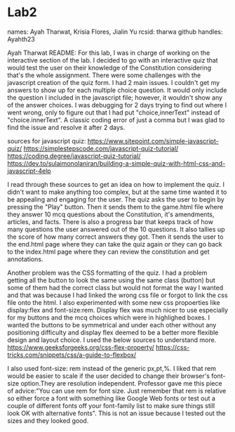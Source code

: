 # Lab2
names: Ayah Tharwat, Krisia Flores, Jialin Yu
rcsid: tharwa
github handles: Ayahth23

Ayah Tharwat README:
For this lab, I was in charge of working on the interactive section of the lab. I decided
to go with an interactive quiz that would test the user on their knowledge of the Constitution considering
that's the whole assignment. There were some challenges with the javascript creation of the quiz form.
I had 2 main issues. I couldn't get my answers to show up for each multiple choice question. It would only
include the question I included in the javascript file; however, it wouldn't show any of the answer choices.
I was debugging for 2 days trying to find out where I went wrong, only to figure out that I had put "choice,innerText"
instead of "choice.innerText". A classic coding error of just a comma but I was glad to find the issue and 
resolve it after 2 days.

sources for javascript quiz: 
https://www.sitepoint.com/simple-javascript-quiz/
https://simplestepscode.com/javascript-quiz-tutorial/ 
https://coding.degree/javascript-quiz-tutorial/ 
https://dev.to/sulaimonolaniran/building-a-simple-quiz-with-html-css-and-javascript-4elp 

I read through these sources to get an idea on how to implement the quiz. I didn't want to make anything
too complex, but at the same time wanted it to be appealing and engaging for the user. 
The quiz asks the user to begin by pressing the "Play" button. Then it sends them to the game.html file
where they answer 10 mcq questions about the Constitution, it's amendments, articles, and facts.
There is also a progress bar that keeps track of how many questions the user answered out of the 10 questions.
It also tallies up the score of how many correct answers they got. Then it sends the user to the end.html 
page where they can take the quiz again or they can go back to the index.html page where they can review
the constitution and get annotations.

Another problem was the CSS formatting of the quiz. I had a problem getting all the button to look the same using
the same class (button) but some of them had the correct class but would not format the way I wanted and that
was because I had linked the wrong css file or forgot to link the css file onto the html.
I also experimented with some new css propoerties like display:flex and font-size:rem.
Display flex was much nicer to use especially for my buttons and the mcq choices which were in highlighed boxes.
I wanted the buttons to be symmetrical and under each other without any positioning difficulty and display flex
deemed to be a better more flexible design and layout choice. I used the below sources to understand more.
https://www.geeksforgeeks.org/css-flex-property/ 
https://css-tricks.com/snippets/css/a-guide-to-flexbox/ 

I also used font-size: rem instead of the generic px,pt,%. I liked that rem would be easier to scale if the user
decided to change their browser's font-size option.They are resolution independent. Professor gave me this piece of advice:"You can use rem for font size. Just remember that rem is relative so either force a font with something like Google Web fonts or test out a couple of different fonts off your font-family list to make sure things still look OK with alternative fonts". This is
not an issue because I tested out the sizes and they looked good.
